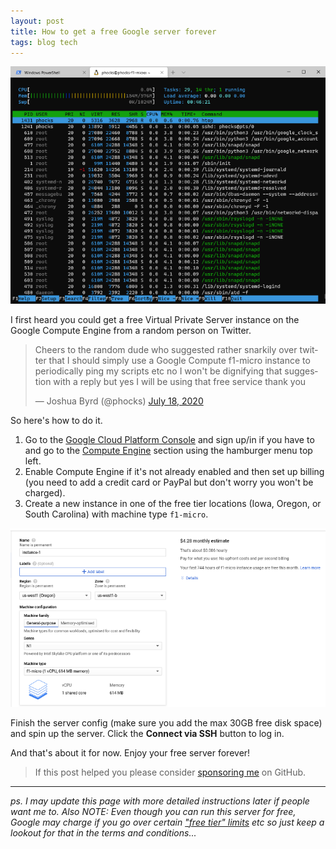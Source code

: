```yaml
---
layout: post
title: How to get a free Google server forever
tags: blog tech
---
```


![Google server](/public/img/google-cloud-f1.png)

I first heard you could get a free Virtual Private Server instance on the Google Compute Engine from a random person on Twitter.

<blockquote class="twitter-tweet"><p lang="en" dir="ltr">Cheers to the random dude who suggested rather snarkily over twitter that I should simply use a Google Compute f1-micro instance to periodically ping my scripts etc no I won&#39;t be dignifying that suggestion with a reply but yes I will be using that free service thank you</p>&mdash; Joshua Byrd (@phocks) <a href="https://twitter.com/phocks/status/1284414043449511937?ref_src=twsrc%5Etfw">July 18, 2020</a></blockquote> <script async src="https://platform.twitter.com/widgets.js" charset="utf-8"></script> 

So here's how to do it.

1.  Go to the [Google Cloud Platform Console](https://console.cloud.google.com) and sign up/in if you have to and go to the [Compute Engine](https://console.cloud.google.com/compute) section using the hamburger menu top left.
2.  Enable Compute Engine if it's not already enabled and then set up billing (you need to add a credit card or PayPal but don't worry you won't be charged).
3.  Create a new instance in one of the free tier locations (Iowa, Oregon, or South Carolina) with machine type `f1-micro`.

![Pricing](/public/img/google-cloud-pricing.png)

Finish the server config (make sure you add the max 30GB free disk space) and spin up the server. Click the **Connect via SSH** button to log in.

And that's about it for now. Enjoy your free server forever!

> If this post helped you please consider <a href="https://github.com/sponsors/phocks">sponsoring me</a> on GitHub.

---

*ps. I may update this page with more detailed instructions later if people want me to. Also NOTE: Even though you can run this server for free, Google may charge if you go over certain ["free tier" limits](https://cloud.google.com/free) etc so just keep a lookout for that in the terms and conditions...*
